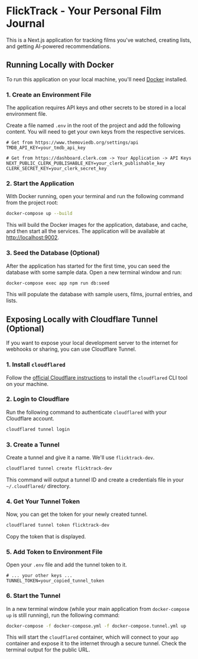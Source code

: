 
# FlickTrack - Your Personal Film Journal

This is a Next.js application for tracking films you've watched, creating lists, and getting AI-powered recommendations.

## Running Locally with Docker

To run this application on your local machine, you'll need [Docker](https://www.docker.com/products/docker-desktop/) installed.

### 1. Create an Environment File

The application requires API keys and other secrets to be stored in a local environment file.

Create a file named `.env` in the root of the project and add the following content. You will need to get your own keys from the respective services.

```env
# Get from https://www.themoviedb.org/settings/api
TMDB_API_KEY=your_tmdb_api_key

# Get from https://dashboard.clerk.com -> Your Application -> API Keys
NEXT_PUBLIC_CLERK_PUBLISHABLE_KEY=your_clerk_publishable_key
CLERK_SECRET_KEY=your_clerk_secret_key
```

### 2. Start the Application

With Docker running, open your terminal and run the following command from the project root:

```bash
docker-compose up --build
```

This will build the Docker images for the application, database, and cache, and then start all the services. The application will be available at [http://localhost:9002](http://localhost:9002).

### 3. Seed the Database (Optional)

After the application has started for the first time, you can seed the database with some sample data. Open a new terminal window and run:

```bash
docker-compose exec app npm run db:seed
```

This will populate the database with sample users, films, journal entries, and lists.

## Exposing Locally with Cloudflare Tunnel (Optional)

If you want to expose your local development server to the internet for webhooks or sharing, you can use Cloudflare Tunnel.

### 1. Install `cloudflared`

Follow the [official Cloudflare instructions](https://developers.cloudflare.com/cloudflare-one/connections/connect-networks/install-and-setup/installation/) to install the `cloudflared` CLI tool on your machine.

### 2. Login to Cloudflare

Run the following command to authenticate `cloudflared` with your Cloudflare account.

```bash
cloudflared tunnel login
```

### 3. Create a Tunnel

Create a tunnel and give it a name. We'll use `flicktrack-dev`.

```bash
cloudflared tunnel create flicktrack-dev
```

This command will output a tunnel ID and create a credentials file in your `~/.cloudflared/` directory.

### 4. Get Your Tunnel Token

Now, you can get the token for your newly created tunnel.

```bash
cloudflared tunnel token flicktrack-dev
```

Copy the token that is displayed.

### 5. Add Token to Environment File

Open your `.env` file and add the tunnel token to it.

```env
# ... your other keys ...
TUNNEL_TOKEN=your_copied_tunnel_token
```

### 6. Start the Tunnel

In a new terminal window (while your main application from `docker-compose up` is still running), run the following command:

```bash
docker-compose -f docker-compose.yml -f docker-compose.tunnel.yml up
```

This will start the `cloudflared` container, which will connect to your `app` container and expose it to the internet through a secure tunnel. Check the terminal output for the public URL.
